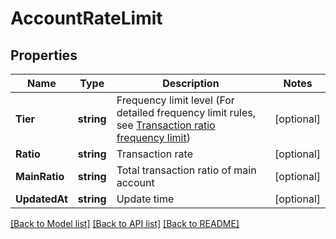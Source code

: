 # AccountRateLimit

## Properties

Name | Type | Description | Notes
------------ | ------------- | ------------- | -------------
**Tier** | **string** | Frequency limit level (For detailed frequency limit rules, see [Transaction ratio frequency limit](#rate-limit-based-on-fill-ratio)) | [optional] 
**Ratio** | **string** | Transaction rate | [optional] 
**MainRatio** | **string** | Total transaction ratio of main account | [optional] 
**UpdatedAt** | **string** | Update time | [optional] 

[[Back to Model list]](../README.md#documentation-for-models) [[Back to API list]](../README.md#documentation-for-api-endpoints) [[Back to README]](../README.md)


